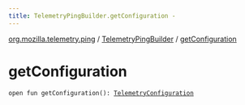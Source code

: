 ```yaml
---
title: TelemetryPingBuilder.getConfiguration - 
---
```


[org.mozilla.telemetry.ping](../index.html) / [TelemetryPingBuilder](index.html) / [getConfiguration](./get-configuration.html)

# getConfiguration

`open fun getConfiguration(): `[`TelemetryConfiguration`](../../org.mozilla.telemetry.config/-telemetry-configuration/index.html)